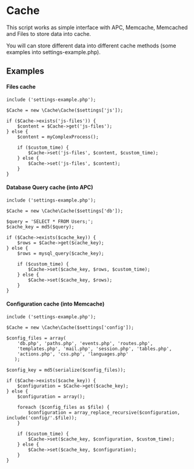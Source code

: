 Cache
=====

This script works as simple interface with APC, Memcache, Memcached and Files to store data into cache.

You will can store different data into different cache methods (some examples into settings-example.php).

Examples
--------

#### Files cache

    include ('settings-example.php');

    $Cache = new \Cache\Cache($settings['js']);

    if ($Cache->exists('js-files')) {
        $content = $Cache->get('js-files');
    } else {
        $content = myComplexProcess();

        if ($custom_time) {
            $Cache->set('js-files', $content, $custom_time);
        } else {
            $Cache->set('js-files', $content);
        }
    }

#### Database Query cache (into APC)

    include ('settings-example.php');

    $Cache = new \Cache\Cache($settings['db']);

    $query = 'SELECT * FROM Users;';
    $cache_key = md5($query);

    if ($Cache->exists($cache_key)) {
        $rows = $Cache->get($cache_key);
    } else {
        $rows = mysql_query($cache_key);

        if ($custom_time) {
            $Cache->set($cache_key, $rows, $custom_time);
        } else {
            $Cache->set($cache_key, $rows);
        }
    }

#### Configuration cache (into Memcache)

    include ('settings-example.php');

    $Cache = new \Cache\Cache($settings['config']);

    $config_files = array(
        'db.php', 'paths.php', 'events.php', 'routes.php',
        'templates.php', 'mail.php', 'session.php', 'tables.php',
        'actions.php', 'css.php', 'languages.php'
       );

    $config_key = md5(serialize($config_files));

    if ($Cache->exists($cache_key)) {
        $configuration = $Cache->get($cache_key);
    } else {
        $configuration = array();

        foreach ($config_files as $file) {
            $configuration = array_replace_recursive($configuration, include('config/'.$file));
        }

        if ($custom_time) {
            $Cache->set($cache_key, $configuration, $custom_time);
        } else {
            $Cache->set($cache_key, $configuration);
        }
    }
